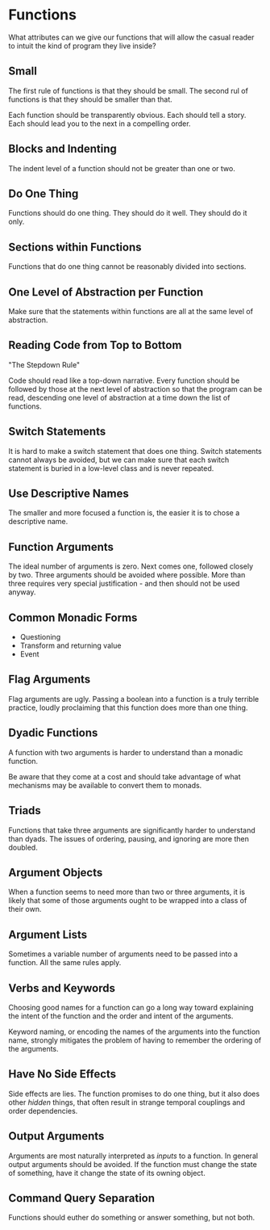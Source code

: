 # Functions

What attributes can we give our functions that will allow the casual reader to intuit the kind of program they live inside?

## Small

The first rule of functions is that they should be small. The second rul of functions is that they should be smaller than that.

Each function should be transparently obvious. Each should tell a story. Each should lead you to the next in a compelling order.

## Blocks and Indenting

The indent level of a function should not be greater than one or two.

## Do One Thing

Functions should do one thing. They should do it well. They should do it only.

## Sections within Functions

Functions that do one thing cannot be reasonably divided into sections.

## One Level of Abstraction per Function

Make sure that the statements within functions are all at the same level of abstraction.

## Reading Code from Top to Bottom

"The Stepdown Rule"

Code should read like a top-down narrative. Every function should be followed by those at the next level of abstraction so that the program can be read, descending one level of abstraction at a time down the list of functions.

## Switch Statements

It is hard to make a switch statement that does one thing. Switch statements cannot always be avoided, but we can make sure that each switch statement is buried in a low-level class and is never repeated.

## Use Descriptive Names

The smaller and more focused a function is, the easier it is to chose a descriptive name.

## Function Arguments

The ideal number of arguments is zero. Next comes one, followed closely by two. Three arguments should be avoided where possible. More than three requires very special justification - and then should not be used anyway.

## Common Monadic Forms

* Questioning
* Transform and returning value
* Event

## Flag Arguments

Flag arguments are ugly. Passing a boolean into a function is a truly terrible practice, loudly proclaiming that this function does more than one thing.

## Dyadic Functions

A function with two arguments is harder to understand than a monadic function.

Be aware that they come at a cost and should take advantage of what mechanisms may be available to convert them to monads.

## Triads

Functions that take three arguments are significantly harder to understand than dyads. The issues of ordering, pausing, and ignoring are more then doubled.

## Argument Objects

When a function seems to need more than two or three arguments, it is likely that some of those arguments ought to be wrapped into a class of their own.

## Argument Lists

Sometimes a variable number of arguments need to be passed into a function. All the same rules apply.

## Verbs and Keywords

Choosing good names for a function can go a long way toward explaining the intent of the function and the order and intent of the arguments.

Keyword naming, or encoding the names of the arguments into the function name, strongly mitigates the problem of having to remember the ordering of the arguments.

## Have No Side Effects

Side effects are lies. The function promises to do one thing, but it also does other *hidden* things, that often result in strange temporal couplings and order dependencies.

## Output Arguments

Arguments are most naturally interpreted as *inputs* to a function. In general output arguments should be avoided. If the function must change the state of something, have it change the state of its owning object.

## Command Query Separation

Functions should euther do something or answer something, but not both.


